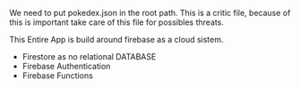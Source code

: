 We need to put pokedex.json in the root path.
This is a critic file, because of this is important take care of this file for possibles threats.

This Entire App is build around firebase as a cloud sistem. 
 * Firestore as no relational DATABASE
 * Firebase Authentication 
 * Firebase Functions